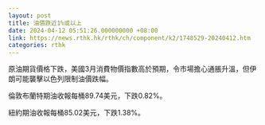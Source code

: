 ```yaml
---
layout: post
title: 油價跌近1%或以上
date: 2024-04-12 05:51:26.000000000 +08:00
link: https://news.rthk.hk/rthk/ch/component/k2/1748529-20240412.htm
categories: rthk
---
```


原油期貨價格下跌，美國3月消費物價指數高於預期，令市場擔心通脹升溫，但伊朗可能襲擊以色列限制油價跌幅。

倫敦布蘭特期油收報每桶89.74美元，下跌0.82%。

紐約期油收報每桶85.02美元，下跌1.38%。
